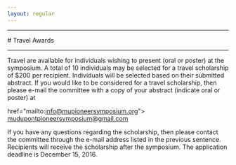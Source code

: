 ```yaml
---
layout: regular
---
```


<hr style="clear: both;" />
# Travel Awards 
<hr style="clear: both;" />

Travel are available for individuals wishing to present (oral or poster) at the symposium.
A total of 10 individuals may be selected for a travel scholarship of $200 per recipient.
Individuals will be selected based on their submitted abstract. If you would like to be considered for a travel scholarship, then please e-mail the committee with a copy of your abstract (indicate oral or poster) at <p> <a> href="mailto:info@mupioneersymposium.org"> mudupontpioneersymposium@gmail.com </a></p>
If you have any questions regarding the scholarship, then please contact the committee through the e-mail address listed in the previous sentence.
Recipients will receive the scholarship after the symposium. The application deadline is December 15, 2016.
